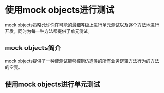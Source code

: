 # 使用mock objects进行测试

mock objects策略允许你在可能的最细等级上进行单元测试以及逐个方法地进行开发，同时为每一种方法都提供了单元测试。

## mock objects简介

mock objects提供了一种使测试能够控制仿造类的所有业务逻辑方法行为的方法的空壳。

## 使用mock objects进行单元测试

